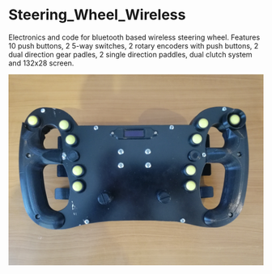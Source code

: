 # Steering_Wheel_Wireless
Electronics and code for bluetooth based wireless steering wheel. Features 10 push buttons, 2 5-way switches, 2 rotary encoders with push buttons, 2 dual direction gear padles, 2 single direction paddles, dual clutch system and 132x28 screen. 

![Wheel face](https://github.com/Jellyitt/Steering_Wheel_Wireless/blob/main/GTmk5.jpg)

